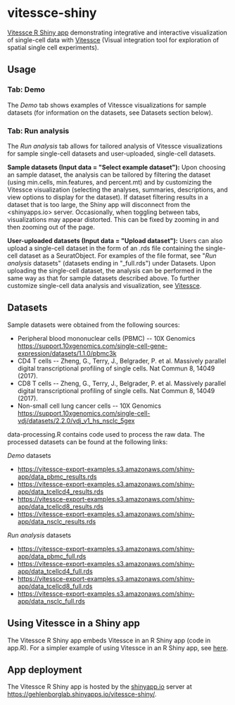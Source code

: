 # vitessce-shiny

[Vitessce R Shiny app](https://gehlenborglab.shinyapps.io/vitessce-shiny/) demonstrating integrative and interactive visualization of single-cell data with [Vitessce](http://beta.vitessce.io/) (Visual integration tool for exploration of spatial single cell experiments).



## Usage

### Tab: Demo

The *Demo* tab shows examples of Vitessce visualizations for sample datasets (for information on the datasets, see Datasets section below).

### Tab: Run analysis

The *Run analysis* tab allows for tailored analysis of Vitessce visualizations for sample single-cell datasets and user-uploaded, single-cell datasets.

**Sample datasets (Input data = "Select example dataset"):** Upon choosing an sample dataset, the analysis can be tailored by filtering the dataset (using min.cells, min.features, and percent.mt) and by customizing the Vitessce visualization (selecting the analyses, summaries, descriptions, and view options to display for the dataset). If dataset filtering results in a dataset that is too large, the Shiny app will disconnect from the <shinyapps.io> server. Occasionally, when toggling between tabs, visualizations may appear distorted. This can be fixed by zooming in and then zooming out of the page.

**User-uploaded datasets (Input data = "Upload dataset"):** Users can also upload a single-cell dataset in the form of an .rds file containing the single-cell dataset as a SeuratObject. For examples of the file format, see "_Run analysis_ datasets" (datasets ending in "_full.rds") under Datasets. Upon uploading the single-cell dataset, the analysis can be performed in the same way as that for sample datasets described above. To further customize single-cell data analysis and visualization, see [Vitessce](http://beta.vitessce.io/).



## Datasets

Sample datasets were obtained from the following sources:
- Peripheral blood mononuclear cells (PBMC) -- 10X Genomics <https://support.10xgenomics.com/single-cell-gene-expression/datasets/1.1.0/pbmc3k>
- CD4 T cells -- Zheng, G., Terry, J., Belgrader, P. et al. Massively parallel digital transcriptional profiling of single cells. Nat Commun 8, 14049 (2017).
- CD8 T cells -- Zheng, G., Terry, J., Belgrader, P. et al. Massively parallel digital transcriptional profiling of single cells. Nat Commun 8, 14049 (2017).
- Non-small cell lung cancer cells -- 10X Genomics <https://support.10xgenomics.com/single-cell-vdj/datasets/2.2.0/vdj_v1_hs_nsclc_5gex>

data-processing.R contains code used to process the raw data. The processed datasets can be found at the following links:

*Demo* datasets
- <https://vitessce-export-examples.s3.amazonaws.com/shiny-app/data_pbmc_results.rds>
- <https://vitessce-export-examples.s3.amazonaws.com/shiny-app/data_tcellcd4_results.rds>
- <https://vitessce-export-examples.s3.amazonaws.com/shiny-app/data_tcellcd8_results.rds>
- <https://vitessce-export-examples.s3.amazonaws.com/shiny-app/data_nsclc_results.rds>

*Run analysis* datasets
- <https://vitessce-export-examples.s3.amazonaws.com/shiny-app/data_pbmc_full.rds>
- <https://vitessce-export-examples.s3.amazonaws.com/shiny-app/data_tcellcd4_full.rds>
- <https://vitessce-export-examples.s3.amazonaws.com/shiny-app/data_tcellcd8_full.rds>
- <https://vitessce-export-examples.s3.amazonaws.com/shiny-app/data_nsclc_full.rds>



## Using Vitessce in a Shiny app

The Vitessce R Shiny app embeds Vitessce in an R Shiny app (code in app.R). For a simpler example of using Vitessce in an R Shiny app, see [here](https://vitessce.github.io/vitessce-r/articles/shiny.html#shiny-apps-on-remote-servers).



## App deployment

The Vitessce R Shiny app is hosted by the [shinyapp.io](https://www.shinyapps.io/) server at <https://gehlenborglab.shinyapps.io/vitessce-shiny/>.


